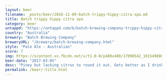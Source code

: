 ```yaml
---
layout: beer
filename: _posts/beer/2016-11-09-batch-trippy-hippy-citra-xpa.md
title: Batch trippy hippy citra xpa
category: beer
untappd: "https://untappd.com/b/batch-brewing-company-trippy-hippy-citra-xpa/1940346"
country: "Australia"
brewery: "Batch Brewing Company"
breweryURL: "/brewery/batch-brewing-company.html"
style: "Pale Ale - Australian"
score: 7
img: https://scontent.xx.fbcdn.net/v/t1.0-0/p480x480/17098542_10154988847368745_6869271982387745810_n.jpg?_nc_cat=103&_nc_oc=AQmfVTTejoS9XoQ8HgTudv_Cvzrt8KUwax_tdTRCY4yFvAgQaXZaMHlb5uHlKfapg4A&_nc_ht=scontent.xx&oh=2d68c915d8c832839a4abdf3eb3e22ae&oe=5DB820CF
beer-date: "2017-03-05"
desc: "Piney but lacking citrus to round it out. Gets better as I drink but it almost has a wheat flavour which I wasn't what I was hoping for"
permalink: /beer/:title.html
---
```

